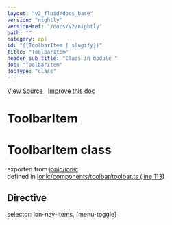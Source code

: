 ```yaml
---
layout: "v2_fluid/docs_base"
version: "nightly"
versionHref: "/docs/v2/nightly"
path: ""
category: api
id: "{{ToolbarItem | slugify}}"
title: "ToolbarItem"
header_sub_title: "Class in module "
doc: "ToolbarItem"
docType: "class"
---
```




<div class="improve-docs">
  <a href='http://github.com/driftyco/ionic2/tree/master/ionic/components/toolbar/toolbar.ts#L112'>
    View Source
  </a>
  &nbsp;
  <a href='http://github.com/driftyco/ionic2/edit/master/ionic/components/toolbar/toolbar.ts#L112'>
    Improve this doc
  </a>
</div>




<h1 class="api-title">

  ToolbarItem



</h1>







<h1 class="class export">ToolbarItem <span class="type">class</span></h1>
<p class="module">exported from <a href='undefined'>ionic/ionic</a><br/>
defined in <a href="https://github.com/driftyco/ionic2/tree/master/ionic/components/toolbar/toolbar.ts#L113-L132">ionic/components/toolbar/toolbar.ts (line 113)</a>
</p>
<h2>Directive</h2>
  <span>selector: ion-nav-items, [menu-toggle]</span>





